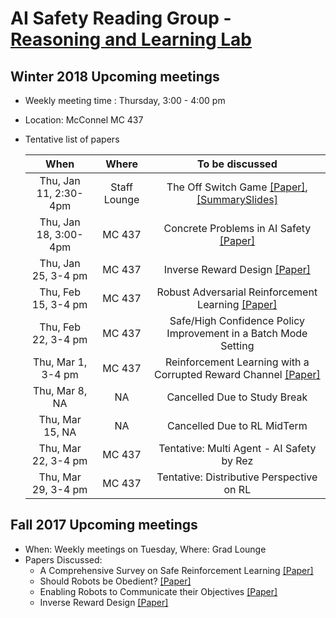 # AI Safety Reading Group - [Reasoning and Learning Lab](http://rl.cs.mcgill.ca/index.html)


## Winter 2018 Upcoming meetings
- Weekly meeting time : Thursday, 3:00 - 4:00 pm
- Location: McConnel MC 437
- Tentative list of papers


  | When              | Where         | To be discussed                                                               |
  |:-----------------:|:-------------:|:-----------------------------------------------------------------------------:|
  | Thu, Jan 11, 2:30-4pm| Staff Lounge| The Off Switch Game [[Paper]](https://arxiv.org/pdf/1611.08219.pdf), [[SummarySlides]](https://github.com/kkhetarpal/Literature/blob/master/RL/ReadingList/OffSwitchGame.pdf)|
  | Thu, Jan 18, 3:00-4pm| MC  437| Concrete Problems in AI Safety [[Paper]](https://arxiv.org/pdf/1606.06565.pdf)|
  | Thu, Jan 25, 3-4 pm  | MC  437| Inverse Reward Design [[Paper]](https://arxiv.org/pdf/1711.02827.pdf)|
  | Thu, Feb 15, 3-4 pm  | MC 437 | Robust Adversarial Reinforcement Learning [[Paper]](https://arxiv.org/pdf/1703.02702.pdf)     |
  | Thu, Feb 22, 3-4 pm  | MC 437 |  Safe/High Confidence Policy Improvement in a Batch Mode Setting   |
  | Thu, Mar 1, 3-4 pm  | MC 437 |  Reinforcement Learning with a Corrupted Reward Channel [[Paper]](http://static.ijcai.org/proceedings-2017/0656.pdf) |
  | Thu, Mar 8, NA  | NA | Cancelled Due to Study Break  |
  | Thu, Mar 15, NA  | NA | Cancelled Due to RL MidTerm  |
  | Thu, Mar 22, 3-4 pm  | MC 437 | Tentative: Multi Agent - AI Safety by Rez |
  | Thu, Mar 29, 3-4 pm  | MC 437 | Tentative: Distributive Perspective on RL |


## Fall 2017 Upcoming meetings
- When: Weekly meetings on Tuesday, Where: Grad Lounge
- Papers Discussed:
  * A Comprehensive Survey on Safe Reinforcement Learning [[Paper]](http://jmlr.org/papers/v16/garcia15a.html)
  * Should Robots be Obedient? [[Paper]](https://arxiv.org/pdf/1705.09990.pdf)
  * Enabling Robots to Communicate their Objectives [[Paper]](https://arxiv.org/pdf/1702.03465.pdf)
  * Inverse Reward Design [[Paper]](https://arxiv.org/pdf/1711.02827.pdf)
